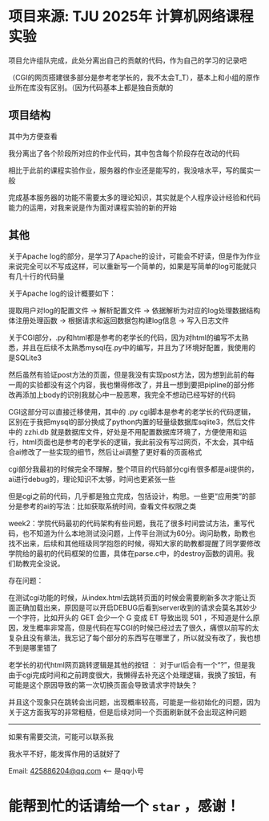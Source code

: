 # 项目来源: TJU 2025年 计算机网络课程实验

项目允许组队完成，此处分离出自己的贡献的代码，作为自己的学习的记录吧

（CGI的网页搭建很多部分是参考老学长的，我不太会T_T），基本上和小组的原作业所在库没有区别。（因为代码基本上都是独自贡献的


## 项目结构

其中为方便查看

我分离出了各个阶段所对应的作业代码，其中包含每个阶段存在改动的代码

相比于此前的课程实验作业，服务器的作业还是能写的，我没啥水平，写的属实一般

完成基本服务器的功能不需要太多的理论知识，其实就是个人程序设计经验和代码能力的运用，对我来说是作为面对课程实验的新的开始

## 其他

关于Apache log的部分，是学习了Apache的设计，可能会不好读，但是作为作业来说完全可以不写成这样，可以重新写一个简单的，如果是写简单的log可能就只有几十行的代码量

关于Apache log的设计概要如下：

提取用户对log的配置文件 -> 解析配置文件 -> 依据解析为对应的log处理数据结构体注册处理函数 -> 根据请求和返回数据包构建log信息 -> 写入日志文件


关于CGI部分，.py和html都是参考的老学长的代码，因为对html的编写不太熟悉，并且在后续不太熟悉mysql在.py中的编写，并且为了环境好配置，我使用的是SQLite3

然后虽然有验证post方法的页面，但是我没有实现post方法，因为想到此前的每一周的实验都没有这个内容，我也懒得修改了，并且一想到要把pipline的部分修改再添加上body的识别我就心中一股恶寒，我完全不想动已经写好的代码

CGI这部分可以直接迁移使用，其中的 .py cgi脚本是参考的老学长的代码逻辑， 区别在于我把mysql的部分换成了python内置的轻量级数据库sqlite3，然后文件中的 zzhi.db 就是数据库文件，好处是不用配置数据库环境了，方便使用和运行，html页面也是参考的老学长的逻辑，我此前没有写过网页，不太会，其中结合ai修改了一些实现的细节，然后让ai调整了更好看的页面格式

cgi部分我最初的时候完全不理解，整个项目的代码部分cgi有很多都是ai提供的，ai进行debug的，理论知识不太够，时间也更紧张一些

但是cgi之前的代码，几乎都是独立完成，包括设计，构思。一些更“应用类”的部分是参考的ai的写法：比如获取系统时间，查看文件权限之类

week2：学院代码最初的代码架构有些问题，我花了很多时间尝试方法，重写代码，也不知道为什么本地测试没问题，上传平台测试为60分。询问助教，助教也找不出来，后续和其他班级同学抱怨的时候，得知大家的助教都提醒了同学要修改学院给的最初的代码框架的位置，具体在parse.c中，的destroy函数的调用。我们助教完全没说。

存在问题：

在测试cgi功能的时候，从index.html去跳转页面的时候会需要刷新多次才能让页面正确加载出来，原因是可以开启DEBUG后看到server收到的请求会莫名其妙少一个字符，比如开头的 GET 会少一个 G 变成 ET 导致出现 501 ，不知道是什么原因，发生概率非常高，但是代码在写CGI的时候已经过去了很久，痛恨以前写的太复杂且没有章法，我忘记了每个部分的东西写在哪里了，所以就没有改了，我也想不到是哪里错了

老学长的初代html网页跳转逻辑是其他的按钮 ： 对于url后会有一个“?”，但是我由于cgi完成时间和之前跨度很大，我懒得去补充这个处理逻辑，我换了按钮，有可能是这个原因导致的第一次切换页面会导致请求字符缺失？

并且这个现象只在跳转会出问题，出现概率较高，可能是一些初始化的问题，因为关于这方面我写的非常粗糙，但是后续对同一个页面刷新就不会出现这种问题


---

如果有需要交流，可能可以联系我

我水平不好，能发挥作用的话就好了

Email: 425886204@qq.com  <--  是qq小号


# 能帮到忙的话请给一个 `star` ，感谢！
